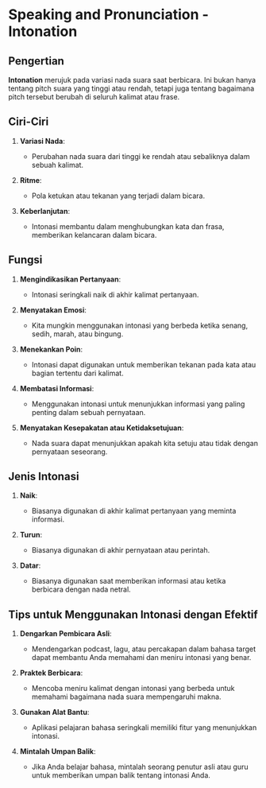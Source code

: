 # Speaking and Pronunciation - Intonation

## Pengertian

**Intonation** merujuk pada variasi nada suara saat berbicara. Ini bukan hanya tentang pitch suara yang tinggi atau rendah, tetapi juga tentang bagaimana pitch tersebut berubah di seluruh kalimat atau frase.

## Ciri-Ciri

1. **Variasi Nada**: 
   - Perubahan nada suara dari tinggi ke rendah atau sebaliknya dalam sebuah kalimat.

2. **Ritme**:
   - Pola ketukan atau tekanan yang terjadi dalam bicara.

3. **Keberlanjutan**:
   - Intonasi membantu dalam menghubungkan kata dan frasa, memberikan kelancaran dalam bicara.

## Fungsi

1. **Mengindikasikan Pertanyaan**:
   - Intonasi seringkali naik di akhir kalimat pertanyaan.
   
2. **Menyatakan Emosi**:
   - Kita mungkin menggunakan intonasi yang berbeda ketika senang, sedih, marah, atau bingung.

3. **Menekankan Poin**:
   - Intonasi dapat digunakan untuk memberikan tekanan pada kata atau bagian tertentu dari kalimat.

4. **Membatasi Informasi**:
   - Menggunakan intonasi untuk menunjukkan informasi yang paling penting dalam sebuah pernyataan.

5. **Menyatakan Kesepakatan atau Ketidaksetujuan**:
   - Nada suara dapat menunjukkan apakah kita setuju atau tidak dengan pernyataan seseorang.

## Jenis Intonasi

1. **Naik**:
   - Biasanya digunakan di akhir kalimat pertanyaan yang meminta informasi.

2. **Turun**:
   - Biasanya digunakan di akhir pernyataan atau perintah.

3. **Datar**:
   - Biasanya digunakan saat memberikan informasi atau ketika berbicara dengan nada netral.

## Tips untuk Menggunakan Intonasi dengan Efektif

1. **Dengarkan Pembicara Asli**:
   - Mendengarkan podcast, lagu, atau percakapan dalam bahasa target dapat membantu Anda memahami dan meniru intonasi yang benar.

2. **Praktek Berbicara**:
   - Mencoba meniru kalimat dengan intonasi yang berbeda untuk memahami bagaimana nada suara mempengaruhi makna.

3. **Gunakan Alat Bantu**:
   - Aplikasi pelajaran bahasa seringkali memiliki fitur yang menunjukkan intonasi.

4. **Mintalah Umpan Balik**:
   - Jika Anda belajar bahasa, mintalah seorang penutur asli atau guru untuk memberikan umpan balik tentang intonasi Anda.

